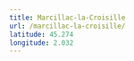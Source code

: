 ```yaml
---
title: Marcillac-la-Croisille
url: /marcillac-la-croisille/
latitude: 45.274
longitude: 2.032
---
```

